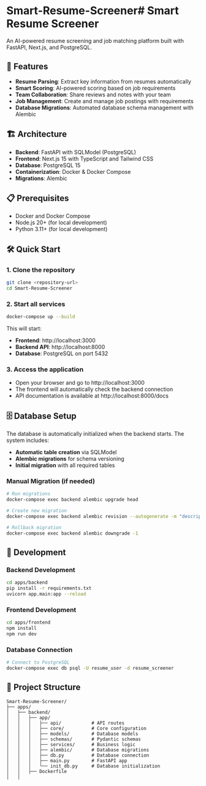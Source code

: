 # Smart-Resume-Screener# Smart Resume Screener

An AI-powered resume screening and job matching platform built with FastAPI, Next.js, and PostgreSQL.

## 🚀 Features

- **Resume Parsing**: Extract key information from resumes automatically
- **Smart Scoring**: AI-powered scoring based on job requirements
- **Team Collaboration**: Share reviews and notes with your team
- **Job Management**: Create and manage job postings with requirements
- **Database Migrations**: Automated database schema management with Alembic

## 🏗️ Architecture

- **Backend**: FastAPI with SQLModel (PostgreSQL)
- **Frontend**: Next.js 15 with TypeScript and Tailwind CSS
- **Database**: PostgreSQL 15
- **Containerization**: Docker & Docker Compose
- **Migrations**: Alembic

## 📋 Prerequisites

- Docker and Docker Compose
- Node.js 20+ (for local development)
- Python 3.11+ (for local development)

## 🛠️ Quick Start

### 1. Clone the repository
```bash
git clone <repository-url>
cd Smart-Resume-Screener
```

### 2. Start all services
```bash
docker-compose up --build
```

This will start:
- **Frontend**: http://localhost:3000
- **Backend API**: http://localhost:8000
- **Database**: PostgreSQL on port 5432

### 3. Access the application
- Open your browser and go to http://localhost:3000
- The frontend will automatically check the backend connection
- API documentation is available at http://localhost:8000/docs

## 🗄️ Database Setup

The database is automatically initialized when the backend starts. The system includes:

- **Automatic table creation** via SQLModel
- **Alembic migrations** for schema versioning
- **Initial migration** with all required tables

### Manual Migration (if needed)
```bash
# Run migrations
docker-compose exec backend alembic upgrade head

# Create new migration
docker-compose exec backend alembic revision --autogenerate -m "description"

# Rollback migration
docker-compose exec backend alembic downgrade -1
```

## 🔧 Development

### Backend Development
```bash
cd apps/backend
pip install -r requirements.txt
uvicorn app.main:app --reload
```

### Frontend Development
```bash
cd apps/frontend
npm install
npm run dev
```

### Database Connection
```bash
# Connect to PostgreSQL
docker-compose exec db psql -U resume_user -d resume_screener
```

## 📁 Project Structure

```
Smart-Resume-Screener/
├── apps/
│   ├── backend/
│   │   ├── app/
│   │   │   ├── api/           # API routes
│   │   │   ├── core/          # Core configuration
│   │   │   ├── models/        # Database models
│   │   │   ├── schemas/       # Pydantic schemas
│   │   │   ├── services/      # Business logic
│   │   │   ├── alembic/       # Database migrations
│   │   │   ├── db.py          # Database connection
│   │   │   ├── main.py        # FastAPI app
│   │   │   └── init_db.py     # Database initialization
│   │   ├── Dockerfile
│   │ 